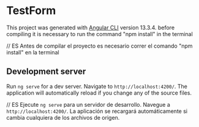 # TestForm

This project was generated with [Angular CLI](https://github.com/angular/angular-cli) version 13.3.4.
before compiling it is necessary to run the command "npm install" in the terminal

// ES 
Antes de compilar el proyecto es necesario correr el comando "npm install" en la terminal
## Development server

Run `ng serve` for a dev server. Navigate to `http://localhost:4200/`. The application will automatically reload if you change any of the source files.

// ES
Ejecute `ng serve` para un servidor de desarrollo. Navegue a `http://localhost:4200/`. La aplicación se recargará automáticamente si cambia cualquiera de los archivos de origen.
